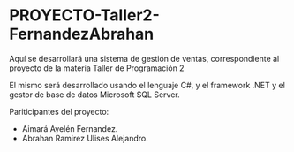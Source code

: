 # PROYECTO-Taller2-FernandezAbrahan
Aquí se desarrollará una sistema de gestión de ventas, correspondiente al proyecto de la materia Taller de Programación 2

El mismo será desarrollado usando el lenguaje C#, y el framework .NET y el gestor de base de datos Microsoft SQL Server.

Pariticipantes del proyecto:
  - Aimará Ayelén Fernandez.
  - Abrahan Ramirez Ulises Alejandro.
